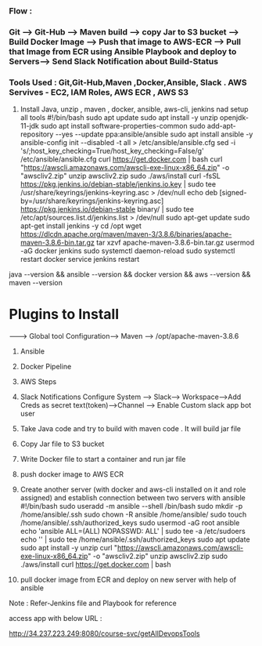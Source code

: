 ### Flow :

### Git --> Git-Hub --> Maven build --> copy Jar to S3 bucket --> Build Docker Image --> Push that image to AWS-ECR --> Pull that Image from ECR using Ansible Playbook and deploy to Servers--> Send Slack Notification about Build-Status

### Tools Used : Git,Git-Hub,Maven ,Docker,Ansible, Slack . AWS Servives - EC2, IAM Roles, AWS ECR , AWS S3

1) Install Java, unzip , maven , docker, ansible, aws-cli, jenkins nad setup all tools
#!/bin/bash
sudo apt update
sudo apt install -y unzip openjdk-11-jdk
sudo apt install software-properties-common
sudo add-apt-repository --yes --update ppa:ansible/ansible
sudo apt install ansible -y
ansible-config init --disabled -t all > /etc/ansible/ansible.cfg
sed -i 's/;host_key_checking=True/host_key_checking=False/g' /etc/ansible/ansible.cfg
curl https://get.docker.com | bash
curl "https://awscli.amazonaws.com/awscli-exe-linux-x86_64.zip" -o "awscliv2.zip"
unzip awscliv2.zip
sudo ./aws/install
curl -fsSL https://pkg.jenkins.io/debian-stable/jenkins.io.key | sudo tee \
  /usr/share/keyrings/jenkins-keyring.asc > /dev/null
echo deb [signed-by=/usr/share/keyrings/jenkins-keyring.asc] \
  https://pkg.jenkins.io/debian-stable binary/ | sudo tee \
  /etc/apt/sources.list.d/jenkins.list > /dev/null
sudo apt-get update
sudo apt-get install jenkins -y
cd /opt
wget https://dlcdn.apache.org/maven/maven-3/3.8.6/binaries/apache-maven-3.8.6-bin.tar.gz
tar xzvf apache-maven-3.8.6-bin.tar.gz
usermod -aG docker jenkins
sudo systemctl daemon-reload
sudo systemctl restart docker
service jenkins restart

java --version && ansible --version && docker version && aws --version && maven --version

# Plugins to Install
---> Global tool Configuration--> Maven --> /opt/apache-maven-3.8.6
1) Ansible
2) Docker Pipeline
3) AWS Steps
4) Slack Notifications
Configure System --> Slack--> Workspace-->Add Creds as secret text(token)-->Channel --> Enable Custom slack app bot user


2) Take Java code and try to build with maven code . It will build jar file
3) Copy Jar file to S3 bucket
4) Write Docker file to start a container and run jar file
4) push docker image to AWS ECR
5) Create another server (with docker and aws-cli installed on it and role assigned) and establish connection between two servers with ansible
#!/bin/bash
sudo useradd -m ansible --shell /bin/bash
sudo mkdir -p /home/ansible/.ssh
sudo chown -R ansible /home/ansible/
sudo touch /home/ansible/.ssh/authorized_keys
sudo usermod -aG root ansible
echo 'ansible ALL=(ALL) NOPASSWD: ALL' | sudo tee -a /etc/sudoers
echo '<pub-key>' | sudo tee /home/ansible/.ssh/authorized_keys
sudo apt update
sudo apt install -y unzip
curl "https://awscli.amazonaws.com/awscli-exe-linux-x86_64.zip" -o "awscliv2.zip"
unzip awscliv2.zip
sudo ./aws/install
curl https://get.docker.com | bash

6) pull docker image from ECR and deploy on new server with help of ansible

Note : Refer-Jenkins file and Playbook for reference

access app with below URL :

http://34.237.223.249:8080/course-svc/getAllDevopsTools
